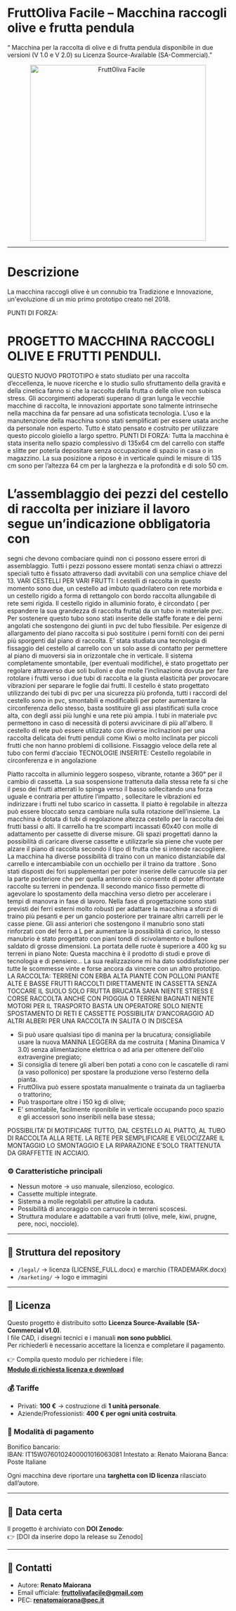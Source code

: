 # FruttOliva Facile – Macchina raccogli olive e frutta pendula 

“ Macchina per la raccolta di olive e di frutta pendula disponibile in due versioni (V 1.0 e V 2.0) su Licenza Source-Available (SA-Commercial).”

<!-- Logo visibile sia in light che dark mode -->
<p align="center">
  <!-- Logo per light mode -->
  <picture>
    <source media="(prefers-color-scheme: dark)" srcset="marketing/logo_scuro.png">
    <source media="(prefers-color-scheme: light)" srcset="marketing/logo_chiaro.png">
    <img alt="FruttOliva Facile" src="marketing/logo_chiaro.png" width="400">
  </picture>
</p>

---

# Descrizione

La macchina raccogli olive è un connubio tra Tradizione e Innovazione, un'evoluzione di un mio primo prototipo creato nel 2018.

PUNTI DI FORZA:
  
# PROGETTO MACCHINA RACCOGLI OLIVE E FRUTTI PENDULI.
QUESTO NUOVO PROTOTIPO è stato studiato per una raccolta d’eccellenza, le nuove ricerche e lo studio
sullo sfruttamento della gravità e della cinetica fanno si che la raccolta della frutta o delle olive non subisca
stress.
Gli accorgimenti adoperati superano di gran lunga le vecchie macchine di raccolta, le innovazioni
apportate sono talmente intrinseche nella macchina da far pensare ad una sofisticata tecnologia.
L’uso e la manutenzione della macchina sono stati semplificati per essere usata anche da personale non
esperto. Tutto è stato pensato e costruito per utilizzare questo piccolo gioiello a largo spettro.
PUNTI DI FORZA:
Tutta la macchina è stata inserita nello spazio complessivo di 135x64 cm del carrello con staffe e slitte per
poterla depositare senza occupazione di spazio in casa o in magazzino. La sua posizione a riposo è in
verticale quindi le misure di 135 cm sono per l’altezza 64 cm per la larghezza e la profondità e di solo 50 cm.

# L’assemblaggio dei pezzi del cestello di raccolta per iniziare il lavoro segue un’indicazione obbligatoria con
segni che devono combaciare quindi non ci possono essere errori di assemblaggio. Tutti i pezzi possono
essere montati senza chiavi o attrezzi speciali tutto è fissato attraverso dadi avvitabili con una semplice
chiave del 13.
VARI CESTELLI PER VARI FRUTTI:
I cestelli di raccolta in questo momento sono due, un cestello ad imbuto quadrilatero con rete morbida e un
cestello rigido a forma di rettangolo con bordo raccolta allungabile di rete semi rigida.
Il cestello rigido in alluminio forato, è circondato ( per espandere la sua grandezza di raccolta
frutta) da un tubo in materiale pvc. Per sostenere questo tubo sono stati inserite delle staffe forate
e dei perni angolati che sostengono dei giunti in pvc del tubo flessibile. Per esigenze di
allargamento del piano raccolta si può sostituire i perni forniti con dei perni più sporgenti dal piano
di raccolta.
E’ stata studiata una tecnologia di fissaggio del cestello al carrello con un solo asse di contatto per
permettere al piano di muoversi sia in orizzontale che in verticale. Il sistema completamente smontabile,
(per eventuali modifiche), è stato progettato per regolare attraverso due soli bulloni e due molle
l’inclinazione dovuta per fare rotolare i frutti verso i due tubi di raccolta e la giusta elasticità per provocare
vibrazioni per separare le foglie dai frutti.
Il cestello è stato progettato utilizzando dei tubi di pvc per una sicurezza più profonda, tutti i
raccordi del cestello sono in pvc, smontabili e modificabili per poter aumentare la circonferenza
dello stesso, basta sostituire gli assi plastificati sulla croce alta, con degli assi più lunghi e una rete
più ampia. I tubi in materiale pvc permettono in caso di necessità di potersi avvicinare di più all'albero.
Il cestello di rete può essere utilizzato con diverse inclinazioni per una raccolta delicata dei frutti penduli
come Kiwi o molto inclinata per piccoli frutti che non hanno problemi di collisione.
Fissaggio veloce della rete al tubo con fermi d’acciaio
TECNOLOGIE INSERITE:
Cestello regolabile in circonferenza e in angolazione

Piatto raccolta in alluminio leggero sospeso, vibrante, rotante a 360° per il cambio di cassetta. La sua
sospensione trattenuta dalla stessa rete fa si che il peso dei frutti atterrati lo spinga verso il basso
sollecitando una forza uguale e contraria per attutire l’impatto , sollecitare le vibrazioni ed indirizzare i
frutti nel tubo scarico in cassetta. Il piatto è regolabile in altezza può essere bloccato senza cambiare nulla
sulla rotazione dell’insieme.
La macchina è dotata di tubi di regolazione altezza cestello per la raccolta dei frutti bassi o alti.
Il carrello ha tre scomparti incassati 60x40 con molle di adattamento per cassette di diverse misure. Gli
spazi progettati danno la possibilità di caricare diverse cassette e utilizzarle sia piene che vuote per alzare il
piano di raccolta secondo il tipo di frutta che si intende raccogliere.
La macchina ha diverse possibilità di traino con un manico distanziabile dal carrello e intercambiabile con
un occhiello per il traino da trattore .
Sono stati disposti dei fori supplementari per poter inserire delle carrucole sia per la parte posteriore che
per quella anteriore ciò consente di poter affrontate raccolte su terreni in pendenza.
Il secondo manico fisso permette di agevolare lo spostamento della macchina verso dietro per accelerare i
tempi di manovra in fase di lavoro.
Nella fase di progettazione sono stati previsti dei ferri esterni molto robusti per adattare la macchina a
sforzi di traino più pesanti e per un gancio posteriore per trainare altri carrelli per le casse piene.
Gli assi anteriori che sostengono il manubrio sono stati rinforzati con del ferro a L per aumentare la
possibilità di carico, lo stesso manubrio è stato progettato con piani tondi di scivolamento e bullone
saldato di grosse dimensioni.
La portata delle ruote è superiore a 400 kg su terreni in piano
Note:
Questa macchina è il prodotto di studi e prove di tecnologia e di pensiero… La sua realizzazione mi ha dato
soddisfazione per tutte le scommesse vinte e forse ancora da vincere con un altro prototipo.
LA RACCOLTA:
TERRENI CON ERBA ALTA
PIANTE CON POLLONI
PIANTE ALTE E BASSE
FRUTTI RACCOLTI DIRETTAMENTE IN CASSETTA SENZA TOCCARE IL SUOLO
SOLO FRUTTA BRUCATA SANA
NIENTE STRESS E CORSE
RACCOLTA ANCHE CON PIOGGIA O TERRENI BAGNATI
NIENTE MOTORI PER IL TRASPORTO
BASTA UN OPERATORE SOLO
NIENTE SPOSTAMENTO DI RETI E CASSETTE
POSSIBILITA’ D’ANCORAGGIO AD ALTRI ALBERI PER UNA RACCOLTA IN SALITA O IN DISCESA

* Si può usare qualsiasi tipo di manina per la brucatura; consigliabile usare la nuova MANINA LEGGERA da me costruita ( Manina Dinamica V 3.0) senza alimentazione elettrica o ad aria per ottenere dell'olio extravergine pregiato;
* Si consiglia di tenere gli alberi ben potati a cono con le cascatelle di rami (a vaso pollonico) per spostare la produzione verso l’esterno della pianta.
* FruttOliva può essere spostata manualmente o trainata da un tagliaerba o trattorino;
* Può trasportare oltre i 150 kg di olive;
* E’ smontabile, facilmente riponibile in verticale occupando poco spazio e gli accessori sono inseribili nella base stessa;
  
POSSIBILITA’ DI MOTIFICARE TUTTO, DAL CESTELLO AL PIATTO, AL TUBO DI RACCOLTA ALLA RETE. LA RETE
PER SEMPLIFICARE E VELOCIZZARE IL MONTAGGIO LO SMONTAGGIO E LA RIPARAZIONE E’SOLO
TRATTENUTA DA GRAFFETTE IN ACCIAIO.




### ⚙️ Caratteristiche principali
- Nessun motore → uso manuale, silenzioso, ecologico.  
- Cassette multiple integrate.  
- Sistema a molle regolabili per attutire la caduta.  
- Possibilità di ancoraggio con carrucole in terreni scoscesi.  
- Struttura modulare e adattabile a vari frutti (olive, mele, kiwi, prugne, pere, noci, nocciole).  

---

## 📂 Struttura del repository
- `/legal/` → licenza (LICENSE_FULL.docx) e marchio (TRADEMARK.docx)  
- `/marketing/` → logo e immagini  

---

## 🔑 Licenza
Questo progetto è distribuito sotto **Licenza Source-Available (SA-Commercial v1.0)**.  
I file CAD, i disegni tecnici e i manuali **non sono pubblici**.  
Per richiederli è necessario accettare la licenza e completare il pagamento.

👉 Compila questo modulo per richiedere i file:  
**[Modulo di richiesta licenza e download](https://docs.google.com/forms/d/e/1FAIpQLSfTbVVMwHI2QLadnsCA7LujxI0538x4_AsAecVl4cnVWzvgLw/viewform?usp=header)**

### 💰 Tariffe
- Privati: **100 €** → costruzione di **1 unità personale**.  
- Aziende/Professionisti: **400 € per ogni unità costruita**.  

### 📌 Modalità di pagamento
Bonifico bancario:  
IBAN: IT15W0760102400001016063081
Intestato a: Renato Maiorana
Banca: Poste Italiane


Ogni macchina deve riportare una **targhetta con ID licenza** rilasciato dall’autore.  

---

## 📅 Data certa
Il progetto è archiviato con **DOI Zenodo**:  
👉 [DOI da inserire dopo la release su Zenodo]  

---

## 📧 Contatti
- Autore: **Renato Maiorana**  
- Email ufficiale: **fruttolivafacile@gmail.com**  
- PEC: **renatomaiorana@pec.it**  















  

 






